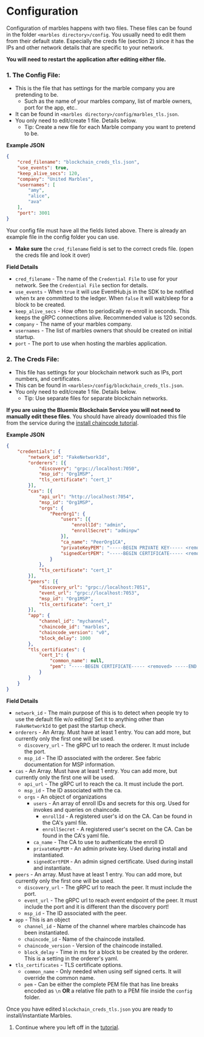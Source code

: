 # Configuration

Configuration of marbles happens with two files. 
These files can be found in the folder `<marbles directory>/config`. 
You usually need to edit them from their default state. 
Especially the creds file (section 2) since it has the IPs and other network details that are specific to your network. 

**You will need to restart the application after editing either file.**

### 1. The Config File:

- This is the file that has settings for the marble company you are pretending to be.
	- Such as the name of your marbles company, list of marble owners, port for the app, etc.. 
- It can be found in `<marbles directory>/config/marbles_tls.json`. 
- You only need to edit/create 1 file. Details below.
	- Tip: Create a new file for each Marble company you want to pretend to be.

**Example JSON**

```json
{
    "cred_filename": "blockchain_creds_tls.json",
    "use_events": true,
    "keep_alive_secs": 120,
    "company": "United Marbles",
    "usernames": [
        "amy",
        "alice",
        "ava"
    ],
    "port": 3001
}

```

Your config file must have all the fields listed above. 
There is already an example file in the config folder you can use. 
- **Make sure** the `cred_filename` field is set to the correct creds file. (open the creds file and look it over)

**Field Details**

- `cred_filename` - The name of the `Credential File` to use for your network. See the `Credential File` section for details.
- `use_events` - When `true` it will use EventHub.js in the SDK to be notified when tx are committed to the ledger. When `false` it will wait/sleep for a block to be created.
- `keep_alive_secs` - How often to periodically re-enroll in seconds.  This keeps the gRPC connections alive. Recommended value is 120 seconds.
- `company` - The name of your marbles company.
- `usernames` - The list of marbles owners that should be created on initial startup.
- `port` - The port to use when hosting the marbles application.

### 2. The Creds File:

- This file has settings for your blockchain network such as IPs, port numbers, and certificates. 
- This can be found in `<marbles>/config/blockchain_creds_tls.json`. 
- You only need to edit/create 1 file. Details below.
	- Tip: Use separate files for separate blockchain networks.

**If you are using the Bluemix Blockchain Service you will not need to manually edit these files**. 
You should have already downloaded this file from the service during the [install chaincode tutorial](./install_chaincode.md). 

**Example JSON**

```json
{
	"credentials": {
		"network_id": "FakeNetworkId",
		"orderers": [{
			"discovery": "grpc://localhost:7050",
			"msp_id": "Org1MSP",
			"tls_certificate": "cert_1"
		}],
		"cas": [{
			"api_url": "http://localhost:7054",
			"msp_id": "Org1MSP",
			"orgs": {
				"PeerOrg1": {
					"users": [{
						"enrollId": "admin",
						"enrollSecret": "adminpw"
					}],
					"ca_name": "PeerOrg1CA",
					"privateKeyPEM": "-----BEGIN PRIVATE KEY----- <removed> -----END PRIVATE KEY-----\r\n",
					"signedCertPEM": "-----BEGIN CERTIFICATE----- <removed> -----END CERTIFICATE-----\r\n"
				}
			},
			"tls_certificate": "cert_1"
		}],
		"peers": [{
			"discovery_url": "grpc://localhost:7051",
			"event_url": "grpc://localhost:7053",
			"msp_id": "Org1MSP",
			"tls_certificate": "cert_1"
		}],
		"app": {
			"channel_id": "mychannel",
			"chaincode_id": "marbles",
			"chaincode_version": "v0",
			"block_delay": 1000
		},
		"tls_certificates": {
			"cert_1": {
				"common_name": null,
				"pem": "-----BEGIN CERTIFICATE----- <removed> -----END CERTIFICATE-----\r\n"
			}
		}
	}
}
```

**Field Details**

- `network_id` - The main purpose of this is to detect when people try to use the default file w/o editing! Set it to anything other than `FakeNetworkId` to get past the startup check.
- `orderers` - An Array. Must have at least 1 entry. You can add more, but currently only the first one will be used.
	- `discovery_url` - The gRPC url to reach the orderer. It must include the port.
	- `msp_id` - The ID associated with the orderer. See fabric documentation for MSP information.
- `cas` - An Array. Must have at least 1 entry. You can add more, but currently only the first one will be used.
	- `api_url` - The gRPC url to reach the ca. It must include the port.
	- `msp_id` - The ID associated with the ca.
	- `orgs` - An object of organizations
		- `users` - An array of enroll IDs and secrets for this org.  Used for invokes and queries on chaincode.
			- `enrollId` - A registered user's id on the CA. Can be found in the CA's yaml file.
			- `enrollSecret` - A registered user's secret on the CA. Can be found in the CA's yaml file. 
		- `ca_name` - The CA to use to authenticate the enroll ID
		- `privateKeyPEM` - An admin private key. Used during install and instantiated.
		- `signedCertPEM` - An admin signed certificate. Used during install and instantiate.
- `peers` - An array. Must have at least 1 entry. You can add more, but currently only the first one will be used.
	- `discovery_url` - The gRPC url to reach the peer. It must include the port.
	- `event_url` - The gRPC url to reach event endpoint of the peer. It must include the port and it is different than the discovery port!
	- `msp_id` - The ID associated with the peer.
- `app` - This is an object
	- `channel_id` - Name of the channel where marbles chaincode has been instantiated.
	- `chaincode_id` - Name of the chaincode installed.
	- `chaincode_version` - Version of the chaincode installed.
	- `block_delay` - Time in ms for a block to be created by the orderer. This is a setting in the orderer's yaml.
- `tls_certificates` - TLS certificate options.
	- `common_name` - Only needed when using self signed certs. It will override the common name.
	- `pem` - Can be either the complete PEM file that has line breaks encoded as `\n` **OR** a relative file path to a PEM file inside the `config` folder.

Once you have edited `blockchain_creds_tls.json` you are ready to install/instantiate Marbles. 

1. Continue where you left off in the [tutorial](../README.md#installchaincode). 
